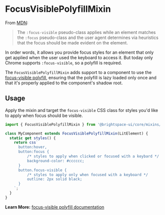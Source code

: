 # FocusVisiblePolyfillMixin

From [MDN](https://developer.mozilla.org/en-US/docs/Web/CSS/:focus-visible):

> The `:focus-visible` pseudo-class applies while an element matches the `:focus` pseudo-class and the user agent determines via heuristics that the focus should be made evident on the element.

In order words, it allows you provide focus styles for an element that only get applied when the user used the keyboard to access it. But today only Chrome supports `:focus-visible`, so a polyfill is required.

The `FocusVisiblePolyfillMixin` adds support to a component to use the [focus-visible polyfill](https://github.com/WICG/focus-visible), ensuring that the polyfill is lazy loaded only once and that it's properly applied to the component's shadow root.

## Usage

Apply the mixin and target the `focus-visible` CSS class for styles you'd like to apply when focus should be visible. 

```js
import { FocusVisiblePolyfillMixin } from '@brightspace-ui/core/mixins/focus-visible-polyfill-mixin.js';

class MyComponent extends FocusVisiblePolyfillMixin(LitElement) {
  static get styles() {
	return css`
	  button:hover,
	  button:focus {
		  /* styles to apply when clicked or focused with a keybard */
		  background-color: #cccccc;
	  }
	  button.focus-visible {
		  /* styles to apply only when focused with a keyboard */
		  outline: 2px solid black;
	  }
    `;
  }
}
```

**Learn More:** [focus-visible polyfill documentation](https://github.com/WICG/focus-visible)
